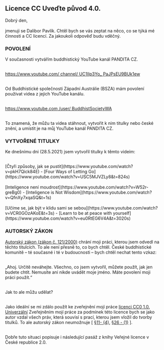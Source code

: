## Licence CC Uveďte původ 4.0.

Dobrý den,<br><br>
jmenuji se Dalibor Pavlík. Chtěl bych se vás zeptat na něco, co se
týká mé činnosti a CC licencí. Za jakoukoli odpověď budu vděčný.

### POVOLENÍ

V současnosti vytvářím buddhistický YouTube kanál PANDITA CZ.<br><br>

[https://www.youtube.com/ channel/ UC1IIp3Yo\_ PaJPsEU9BUk1ew](https://www.youtube.com/channel/UC1IIp3Yo_PaJPsEU9BUk1ew)<br><br>

Od Buddhistické společnosti Západní Austrálie (BSZA) mám povolení
používat videa z jejich YouTube kanálu.<br><br>

[https://www.youtube.com /user/ BuddhistSocietyWA](https://www.youtube.com/user/BuddhistSocietyWA)<br><br>

To znamená, že můžu ta videa stáhnout, vytvořit k nim titulky nebo
české znění, a umístit je na můj YouTube kanál PANDITA CZ.

### VYTVOŘENÉ TITULKY

Ke dnešnímu dni (28.5.2021) jsem vytvořil titulky k těmto videím:<br><br>

<div  markdown="1">
<span class="margin-bottom-negative" >
[Čtyři způsoby, jak se pustit](https://www.youtube.com/watch?v=pkH7Qick84E) - [Four Ways of Letting Go](https://www.youtube.com/watch?v=USC5MJVZLy8&t=824s)<br><br>
</span>

<span class="margin-bottom-negative">
[Inteligence není moudrost](https://www.youtube.com/watch?v=W52r-greBg0) - [Inteligence is Not Wisdom](https://www.youtube.com/watch?v=QfnXy7xqaSQ&t=1s)<br><br>
</span>

<span>
[Učíme se, jak být v klidu sami se sebou](https://www.youtube.com/watch?v=VCR0GOzAKoE&t=3s) - [Learn to be at peace with
yourself](https://www.youtube.com/watch?v=eu0RtEG6V4A&t=3020s)
</span>
</div>

### AUTORSKÝ ZÁKON

[Autorský zákon (zákon č. 121/2000)](https://www.zakonyprolidi.cz/cs/2000-121) chrání moji práci, kterou jsem odvedl na těchto titulcích. To ale není přesně to, co bych chtěl. České buddhistické komunitě – té současné i té v budoucnosti – bych chtěl
nechat tento vzkaz:<br><br>

„Ahoj. Určitě neváhejte. Všechno, co jsem vytvořil, můžete použít, jak
jen budete chtít. Nemusíte ani nikde uvádět moje jméno. Máte
povolení moji práci použít.“<br><br>

Jak to ale můžu udělat? <br><br>

Jako ideální se mi zdálo použít ke zveřejnění mojí práce [licenci CC0
1.0. Univerzální](https://creativecommons.org/publicdomain/zero/1.0/deed.cs) Zveřejněním mojí práce za podmínek této licence bych se jako
autor vzdal všech práv, která souvisí s prací, kterou jsem vložil do
tvorby titulků. To ale autorský zákon neumožnuje [ [§11- (4)](https://www.zakonyprolidi.cz/cs/2000-121#p11-4), [§26 - (1)](https://www.zakonyprolidi.cz/cs/2000-121#p26-1) ].<br><br>

Dobře tuto situaci popisuje i následující pasáž z knihy Veřejné licence v České republice 2.0.<br>
